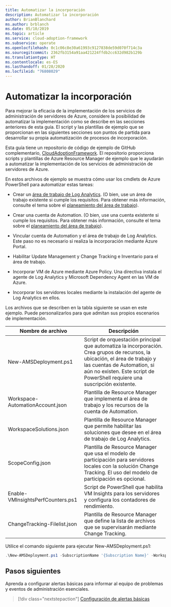```yaml
---
title: Automatizar la incorporación
description: Automatizar la incorporación
author: BrianBlanchard
ms.author: brblanch
ms.date: 05/10/2019
ms.topic: article
ms.service: cloud-adoption-framework
ms.subservice: operate
ms.openlocfilehash: 0c1c06c8e30a61993c9127838de59d070f714c3a
ms.sourcegitcommit: 2362fb3154a91aa421224ffdb2cc632d982b129b
ms.translationtype: HT
ms.contentlocale: es-ES
ms.lasthandoff: 01/28/2020
ms.locfileid: "76808029"
---
```

# <a name="automate-onboarding"></a>Automatizar la incorporación

Para mejorar la eficacia de la implementación de los servicios de administración de servidores de Azure, considere la posibilidad de automatizar la implementación como se describe en las secciones anteriores de esta guía. El script y las plantillas de ejemplo que se proporcionan en las siguientes secciones son puntos de partida para desarrollar su propia automatización de procesos de incorporación.

Esta guía tiene un repositorio de código de ejemplo de GitHub complementario, [CloudAdoptionFramework](https://aka.ms/caf/manage/automation-samples). El repositorio proporciona scripts y plantillas de Azure Resource Manager de ejemplo que le ayudarán a automatizar la implementación de los servicios de administración de servidores de Azure.

En estos archivos de ejemplo se muestra cómo usar los cmdlets de Azure PowerShell para automatizar estas tareas:

- Crear un [área de trabajo de Log Analytics](https://docs.microsoft.com/azure/azure-monitor/platform/manage-access). (O bien, use un área de trabajo existente si cumple los requisitos. Para obtener más información, consulte el tema sobre el [planeamiento del área de trabajo](./prerequisites.md#log-analytics-workspace-and-automation-account-planning)).

- Crear una cuenta de Automation. (O bien, use una cuenta existente si cumple los requisitos. Para obtener más información, consulte el tema sobre el [planeamiento del área de trabajo](./prerequisites.md#log-analytics-workspace-and-automation-account-planning)).

- Vincular cuenta de Automation y el área de trabajo de Log Analytics. Este paso no es necesario si realiza la incorporación mediante Azure Portal.

- Habilitar Update Management y Change Tracking e Inventario para el área de trabajo.

- Incorporar VM de Azure mediante Azure Policy. Una directiva instala el agente de Log Analytics y Microsoft Dependency Agent en las VM de Azure.

- Incorporar los servidores locales mediante la instalación del agente de Log Analytics en ellos.

Los archivos que se describen en la tabla siguiente se usan en este ejemplo. Puede personalizarlos para que admitan sus propios escenarios de implementación.

| Nombre de archivo | Descripción |
|-----------|-------------|
| New-AMSDeployment.ps1 | Script de orquestación principal que automatiza la incorporación. Crea grupos de recursos, la ubicación, el área de trabajo y las cuentas de Automation, si aún no existen. Este script de PowerShell requiere una suscripción existente. |
| Workspace-AutomationAccount.json | Plantilla de Resource Manager que implementa el área de trabajo y los recursos de la cuenta de Automation. |
| WorkspaceSolutions.json | Plantilla de Resource Manager que permite habilitar las soluciones que desee en el área de trabajo de Log Analytics. |
| ScopeConfig.json | Plantilla de Resource Manager que usa el modelo de participación para servidores locales con la solución Change Tracking. El uso del modelo de participación es opcional. |
| Enable-VMInsightsPerfCounters.ps1 | Script de PowerShell que habilita VM Insights para los servidores y configura los contadores de rendimiento. |
| ChangeTracking-Filelist.json | Plantilla de Resource Manager que define la lista de archivos que se supervisarán mediante Change Tracking. |

Utilice el comando siguiente para ejecutar New-AMSDeployment.ps1:

```powershell
.\New-AMSDeployment.ps1 -SubscriptionName '{Subscription Name}' -WorkspaceName '{Workspace Name}' -WorkspaceLocation '{Azure Location}' -AutomationAccountName {Account Name} -AutomationAccountLocation {Account Location}
```

## <a name="next-steps"></a>Pasos siguientes

Aprenda a configurar alertas básicas para informar al equipo de problemas y eventos de administración esenciales.

> [!div class="nextstepaction"]
> [Configuración de alertas básicas](./setup-alerts.md)
